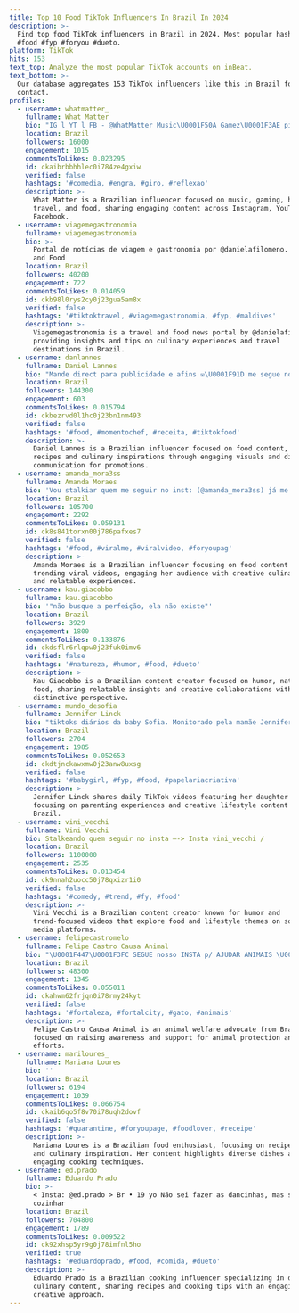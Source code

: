 ```yaml
---
title: Top 10 Food TikTok Influencers In Brazil In 2024
description: >-
  Find top food TikTok influencers in Brazil in 2024. Most popular hashtags:
  #food #fyp #foryou #dueto.
platform: TikTok
hits: 153
text_top: Analyze the most popular TikTok accounts on inBeat.
text_bottom: >-
  Our database aggregates 153 TikTok influencers like this in Brazil for you to
  contact.
profiles:
  - username: whatmatter_
    fullname: What Matter
    bio: "IG l YT l FB - @WhatMatter Music\U0001F50A Gamez\U0001F3AE piadas\U0001F3AD pics\U0001F4F8 tripz✈️ food\U0001F969"
    location: Brazil
    followers: 16000
    engagement: 1015
    commentsToLikes: 0.023295
    id: ckaibrbbhhlec0i784ze4gxiw
    verified: false
    hashtags: '#comedia, #engra, #giro, #reflexao'
    description: >-
      What Matter is a Brazilian influencer focused on music, gaming, humor,
      travel, and food, sharing engaging content across Instagram, YouTube, and
      Facebook.
  - username: viagemegastronomia
    fullname: viagemegastronomia
    bio: >-
      Portal de notícias de viagem e gastronomia por @danielafilomeno. Travel
      and Food
    location: Brazil
    followers: 40200
    engagement: 722
    commentsToLikes: 0.014059
    id: ckb98l0rys2cy0j23gua5am8x
    verified: false
    hashtags: '#tiktoktravel, #viagemegastronomia, #fyp, #maldives'
    description: >-
      Viagemegastronomia is a travel and food news portal by @danielafilomeno,
      providing insights and tips on culinary experiences and travel
      destinations in Brazil.
  - username: danlannes
    fullname: Daniel Lannes
    bio: "Mande direct para publicidade e afins ✉️\U0001F91D me segue no insta Também FoodPorn e +"
    location: Brazil
    followers: 144300
    engagement: 603
    commentsToLikes: 0.015794
    id: ckbezrvd0l1hc0j23bn1nm493
    verified: false
    hashtags: '#food, #momentochef, #receita, #tiktokfood'
    description: >-
      Daniel Lannes is a Brazilian influencer focused on food content, sharing
      recipes and culinary inspirations through engaging visuals and direct
      communication for promotions.
  - username: amanda_mora3ss
    fullname: Amanda Moraes
    bio: 'Vou stalkiar quem me seguir no inst: (@amanda_mora3ss) já me segue lá ❤️'
    location: Brazil
    followers: 105700
    engagement: 2292
    commentsToLikes: 0.059131
    id: ck8s841torxn00j786pafxes7
    verified: false
    hashtags: '#food, #viralme, #viralvideo, #foryoupag'
    description: >-
      Amanda Moraes is a Brazilian influencer focusing on food content and
      trending viral videos, engaging her audience with creative culinary themes
      and relatable experiences.
  - username: kau.giacobbo
    fullname: kau.giacobbo
    bio: '"não busque a perfeição, ela não existe"'
    location: Brazil
    followers: 3929
    engagement: 1800
    commentsToLikes: 0.133876
    id: ckdsflr6rlqpw0j23fuk0imv6
    verified: false
    hashtags: '#natureza, #humor, #food, #dueto'
    description: >-
      Kau Giacobbo is a Brazilian content creator focused on humor, nature, and
      food, sharing relatable insights and creative collaborations with a
      distinctive perspective.
  - username: mundo_desofia
    fullname: Jennifer Linck
    bio: "tiktoks diários da baby Sofia. Monitorado pela mamãe Jennifer \U0001F618"
    location: Brazil
    followers: 2704
    engagement: 1985
    commentsToLikes: 0.052653
    id: ckdtjnckawxmw0j23anw8uxsg
    verified: false
    hashtags: '#babygirl, #fyp, #food, #papelariacriativa'
    description: >-
      Jennifer Linck shares daily TikTok videos featuring her daughter Sofia,
      focusing on parenting experiences and creative lifestyle content from
      Brazil.
  - username: vini_vecchi
    fullname: Vini Vecchi
    bio: Stalkeando quem seguir no insta —-> Insta vini_vecchi /
    location: Brazil
    followers: 1100000
    engagement: 2535
    commentsToLikes: 0.013454
    id: ck9nnah2uocc50j78qxizr1i0
    verified: false
    hashtags: '#comedy, #trend, #fy, #food'
    description: >-
      Vini Vecchi is a Brazilian content creator known for humor and
      trend-focused videos that explore food and lifestyle themes on social
      media platforms.
  - username: felipecastromelo
    fullname: Felipe Castro Causa Animal
    bio: "\U0001F447\U0001F3FC SEGUE nosso INSTA p/ AJUDAR ANIMAIS \U0001F447\U0001F3FC"
    location: Brazil
    followers: 48300
    engagement: 1345
    commentsToLikes: 0.055011
    id: ckahwm62frjqn0i78rmy24kyt
    verified: false
    hashtags: '#fortaleza, #fortalcity, #gato, #animais'
    description: >-
      Felipe Castro Causa Animal is an animal welfare advocate from Brazil,
      focused on raising awareness and support for animal protection and rescue
      efforts.
  - username: mariloures_
    fullname: Mariana Loures
    bio: ''
    location: Brazil
    followers: 6194
    engagement: 1039
    commentsToLikes: 0.066754
    id: ckaib6qo5f8v70i78uqh2dovf
    verified: false
    hashtags: '#quarantine, #foryoupage, #foodlover, #receipe'
    description: >-
      Mariana Loures is a Brazilian food enthusiast, focusing on recipe sharing
      and culinary inspiration. Her content highlights diverse dishes and
      engaging cooking techniques.
  - username: ed.prado
    fullname: Eduardo Prado
    bio: >-
      < Insta: @ed.prado > Br • 19 yo Não sei fazer as dancinhas, mas sei
      cozinhar
    location: Brazil
    followers: 704800
    engagement: 1789
    commentsToLikes: 0.009522
    id: ck92xhsp5yr9g0j78imfnl5ho
    verified: true
    hashtags: '#eduardoprado, #food, #comida, #dueto'
    description: >-
      Eduardo Prado is a Brazilian cooking influencer specializing in diverse
      culinary content, sharing recipes and cooking tips with an engaging and
      creative approach.
---
```


